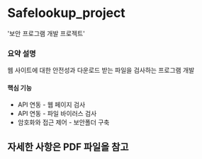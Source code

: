 # Safelookup_project
'보안 프로그램 개발 프로젝트'
### 요약 설명 ###
웹 사이트에 대한 안전성과 다운로드 받는 파일을 검사하는 프로그램 개발
#### 핵심 기능 ####
- API 연동 - 웹 페이지 검사
- API 연동 - 파일 바이러스 검사
- 암호화와 접근 제어 - 보안폴더 구축
## 자세한 사항은 PDF 파일을 참고 ##
